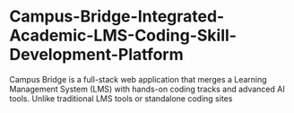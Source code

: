 # Campus-Bridge-Integrated-Academic-LMS-Coding-Skill-Development-Platform
Campus Bridge is a full-stack web application that merges a Learning Management System (LMS) with hands-on coding tracks and advanced AI tools. Unlike traditional LMS tools or standalone coding sites

